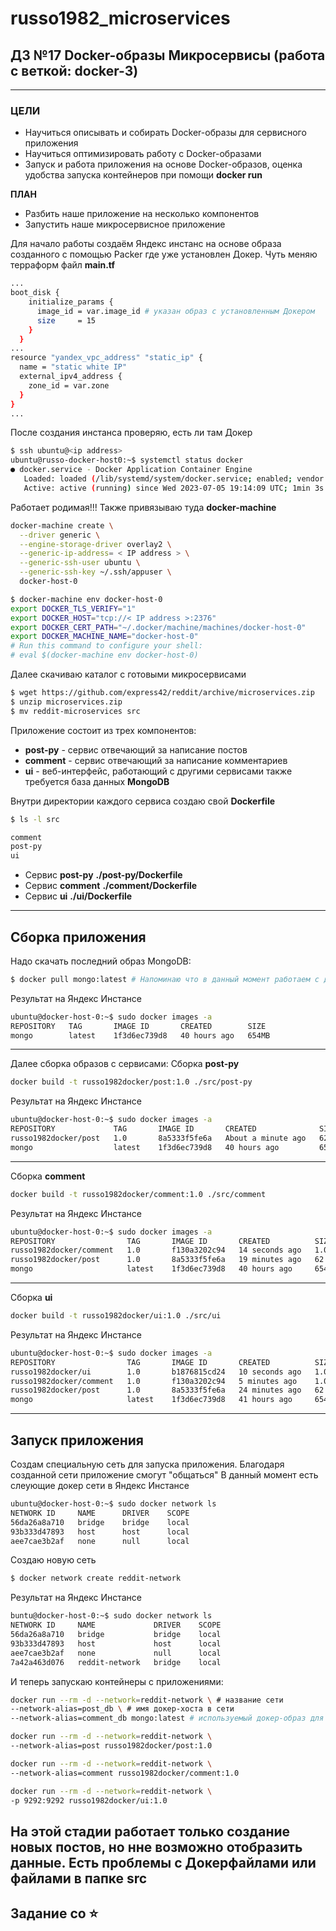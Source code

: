 # russo1982_microservices


## ДЗ №17 Docker-образы Микросервисы (работа с веткой: docker-3)
---

### ЦЕЛИ
- Научиться описывать и собирать Docker-образы для сервисного приложения
- Научиться оптимизировать работу с Docker-образами
- Запуск и работа приложения на основе Docker-образов, оценка удобства запуска контейнеров при помощи **docker run**

**ПЛАН**
- Разбить наше приложение на несколько компонентов
- Запустить наше микросервисное приложение

Для начало работы создаём Яндекс инстанс на основе образа созданного с помощью Packer где уже установлен Докер. Чуть меняю терраформ файл **main.tf**
```bash
...
boot_disk {
    initialize_params {
      image_id = var.image_id # указан образ с установленным Докером
      size     = 15
    }
  }
...
resource "yandex_vpc_address" "static_ip" {
  name = "static white IP"
  external_ipv4_address {
    zone_id = var.zone
  }
}
...
```
После создания инстанса проверяю, есть ли там Докер
```bash
$ ssh ubuntu@<ip address>
ubuntu@russo-docker-host0:~$ systemctl status docker
● docker.service - Docker Application Container Engine
   Loaded: loaded (/lib/systemd/system/docker.service; enabled; vendor preset: enabled)
   Active: active (running) since Wed 2023-07-05 19:14:09 UTC; 1min 3s ago
```

Работает родимая!!! Также привязываю туда **docker-machine**
```bash
docker-machine create \
  --driver generic \
  --engine-storage-driver overlay2 \
  --generic-ip-address= < IP address > \
  --generic-ssh-user ubuntu \
  --generic-ssh-key ~/.ssh/appuser \
  docker-host-0
```
```bash
$ docker-machine env docker-host-0
export DOCKER_TLS_VERIFY="1"
export DOCKER_HOST="tcp://< IP address >:2376"
export DOCKER_CERT_PATH="~/.docker/machine/machines/docker-host-0"
export DOCKER_MACHINE_NAME="docker-host-0"
# Run this command to configure your shell:
# eval $(docker-machine env docker-host-0)
```

Далее скачиваю каталог с готовыми микросервисами
```bash
$ wget https://github.com/express42/reddit/archive/microservices.zip
$ unzip microservices.zip
$ mv reddit-microservices src
```
Приложение состоит из трех компонентов:
- **post-py** - сервис отвечающий за написание постов
- **comment** - сервис отвечающий за написание комментариев
- **ui** - веб-интерфейс, работающий с другими сервисами
также требуется база данных **MongoDB**

Внутри директории каждого сервиса создаю свой **Dockerfile**
```bash
$ ls -l src

comment
post-py
ui
```

- Сервис **post-py**  **./post-py/Dockerfile**
- Сервис **comment**  **./comment/Dockerfile**
- Сервис **ui**       **./ui/Dockerfile**
---

## Сборка приложения

Надо скачать последний образ MongoDB:
```bash
$ docker pull mongo:latest # Напоминаю что в данный момент работаем с докером на Яндекс Инстансе
```
Результат на Яндекс Инстансе
```bash
ubuntu@docker-host-0:~$ sudo docker images -a
REPOSITORY   TAG       IMAGE ID       CREATED        SIZE
mongo        latest    1f3d6ec739d8   40 hours ago   654MB
```
---

Далее сборка образов с сервисами:
Сборка **post-py**
```bash
docker build -t russo1982docker/post:1.0 ./src/post-py
```
Результат на Яндекс Инстансе
```bash
ubuntu@docker-host-0:~$ sudo docker images -a
REPOSITORY             TAG       IMAGE ID       CREATED              SIZE
russo1982docker/post   1.0       8a5333f5fe6a   About a minute ago   62.8MB
mongo                  latest    1f3d6ec739d8   40 hours ago         654MB
```
---

Сборка **comment**
```bash
docker build -t russo1982docker/comment:1.0 ./src/comment
```
Результат на Яндекс Инстансе
```bash
ubuntu@docker-host-0:~$ sudo docker images -a
REPOSITORY                TAG       IMAGE ID       CREATED          SIZE
russo1982docker/comment   1.0       f130a3202c94   14 seconds ago   1.01GB
russo1982docker/post      1.0       8a5333f5fe6a   19 minutes ago   62.8MB
mongo                     latest    1f3d6ec739d8   40 hours ago     654MB
```
---
Сборка **ui**
```bash
docker build -t russo1982docker/ui:1.0 ./src/ui
```
Результат на Яндекс Инстансе
```bash
ubuntu@docker-host-0:~$ sudo docker images -a
REPOSITORY                TAG       IMAGE ID       CREATED          SIZE
russo1982docker/ui        1.0       b1876815cd24   10 seconds ago   1.01GB
russo1982docker/comment   1.0       f130a3202c94   5 minutes ago    1.01GB
russo1982docker/post      1.0       8a5333f5fe6a   24 minutes ago   62.8MB
mongo                     latest    1f3d6ec739d8   41 hours ago     654MB
```
---

## Запуск приложения

Создам специальную сеть для запуска приложения. Благодаря созданной сети приложение смогут "общаться"
В данный момент есть слеующие докер сети в Яндекс Инстансе
```bash
ubuntu@docker-host-0:~$ sudo docker network ls
NETWORK ID     NAME      DRIVER    SCOPE
56da26a8a710   bridge    bridge    local
93b333d47893   host      host      local
aee7cae3b2af   none      null      local
```
Создаю новую сеть
```bash
$ docker network create reddit-network
```
Результат на Яндекс Инстансе
```bash
buntu@docker-host-0:~$ sudo docker network ls
NETWORK ID     NAME             DRIVER    SCOPE
56da26a8a710   bridge           bridge    local
93b333d47893   host             host      local
aee7cae3b2af   none             null      local
7a42a463d076   reddit-network   bridge    local
```
И теперь запускаю контейнеры с приложениями:
```bash
docker run --rm -d --network=reddit-network \ # название сети
--network-alias=post_db \ # имя докер-хоста в сети
--network-alias=comment_db mongo:latest # используемый докер-образ для запуска контейнера
```
```bash
docker run --rm -d --network=reddit-network \
--network-alias=post russo1982docker/post:1.0
```
```bash
docker run --rm -d --network=reddit-network \
--network-alias=comment russo1982docker/comment:1.0
```
```bash
docker run --rm -d --network=reddit-network \
-p 9292:9292 russo1982docker/ui:1.0
```

На этой стадии работает только создание новых постов, но нне возможно отобразить данные. Есть проблемы с Докерфайлами или файлами в папке **src**
---

## Задание со ⭐
